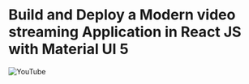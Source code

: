 # Build and Deploy a Modern video streaming Application in React JS with Material UI 5

![YouTube](https://i.ibb.co/4R5RkmW/Thumbnail-5.png)


